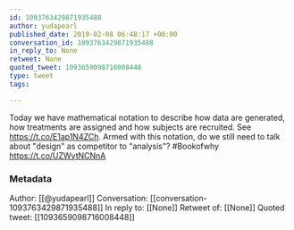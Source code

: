 ```yaml
---
id: 1093763429871935488
author: yudapearl
published_date: 2019-02-08 06:48:17 +00:00
conversation_id: 1093763429871935488
in_reply_to: None
retweet: None
quoted_tweet: 1093659098716008448
type: tweet
tags:

---
```


Today we have mathematical notation to describe how data are generated, how treatments are assigned and how subjects are recruited. See https://t.co/E1ap1N4ZCh. Armed with this notation, do we still need to talk about "design" as competitor to "analysis"? #Bookofwhy https://t.co/UZWytNCNnA

### Metadata

Author: [[@yudapearl]]
Conversation: [[conversation-1093763429871935488]]
In reply to: [[None]]
Retweet of: [[None]]
Quoted tweet: [[1093659098716008448]]
